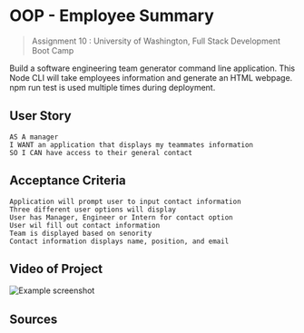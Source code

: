 # OOP - Employee Summary

> Assignment 10 :
> University of Washington, Full Stack Development Boot Camp

Build a software engineering team generator command line application. This Node CLI will take employees information and generate an HTML webpage. npm run test is used multiple times during deployment. 

## User Story 

```
AS A manager
I WANT an application that displays my teammates information
SO I CAN have access to their general contact 

```

## Acceptance Criteria 

```
Application will prompt user to input contact information
Three different user options will display 
User has Manager, Engineer or Intern for contact option
User wil fill out contact information 
Team is displayed based on senority 
Contact information displays name, position, and email

```


## Video of Project
![Example screenshot](./img/screenshot.png)

## Sources
